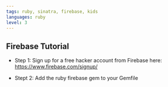 ```yaml
---
tags: ruby, sinatra, firebase, kids
languages: ruby
level: 3
---
```


## Firebase Tutorial

+ Step 1: Sign up for a free hacker account from Firebase here: https://www.firebase.com/signup/

+ Stept 2: Add the ruby firebase gem to your Gemfile